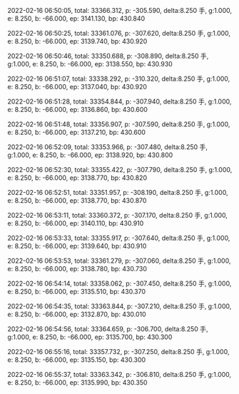 2022-02-16 06:50:05, total: 33366.312, p: -305.590, delta:8.250 手, g:1.000, e: 8.250, b: -66.000, ep: 3141.130, bp: 430.840

2022-02-16 06:50:25, total: 33361.076, p: -307.620, delta:8.250 手, g:1.000, e: 8.250, b: -66.000, ep: 3139.740, bp: 430.920

2022-02-16 06:50:46, total: 33350.688, p: -308.890, delta:8.250 手, g:1.000, e: 8.250, b: -66.000, ep: 3138.550, bp: 430.930

2022-02-16 06:51:07, total: 33338.292, p: -310.320, delta:8.250 手, g:1.000, e: 8.250, b: -66.000, ep: 3137.040, bp: 430.920

2022-02-16 06:51:28, total: 33354.844, p: -307.940, delta:8.250 手, g:1.000, e: 8.250, b: -66.000, ep: 3136.860, bp: 430.600

2022-02-16 06:51:48, total: 33356.907, p: -307.590, delta:8.250 手, g:1.000, e: 8.250, b: -66.000, ep: 3137.210, bp: 430.600

2022-02-16 06:52:09, total: 33353.966, p: -307.480, delta:8.250 手, g:1.000, e: 8.250, b: -66.000, ep: 3138.920, bp: 430.800

2022-02-16 06:52:30, total: 33355.422, p: -307.790, delta:8.250 手, g:1.000, e: 8.250, b: -66.000, ep: 3138.770, bp: 430.820

2022-02-16 06:52:51, total: 33351.957, p: -308.190, delta:8.250 手, g:1.000, e: 8.250, b: -66.000, ep: 3138.770, bp: 430.870

2022-02-16 06:53:11, total: 33360.372, p: -307.170, delta:8.250 手, g:1.000, e: 8.250, b: -66.000, ep: 3140.110, bp: 430.910

2022-02-16 06:53:33, total: 33355.917, p: -307.640, delta:8.250 手, g:1.000, e: 8.250, b: -66.000, ep: 3139.640, bp: 430.910

2022-02-16 06:53:53, total: 33361.279, p: -307.060, delta:8.250 手, g:1.000, e: 8.250, b: -66.000, ep: 3138.780, bp: 430.730

2022-02-16 06:54:14, total: 33358.062, p: -307.450, delta:8.250 手, g:1.000, e: 8.250, b: -66.000, ep: 3135.510, bp: 430.370

2022-02-16 06:54:35, total: 33363.844, p: -307.210, delta:8.250 手, g:1.000, e: 8.250, b: -66.000, ep: 3132.870, bp: 430.010

2022-02-16 06:54:56, total: 33364.659, p: -306.700, delta:8.250 手, g:1.000, e: 8.250, b: -66.000, ep: 3135.700, bp: 430.300

2022-02-16 06:55:16, total: 33357.732, p: -307.250, delta:8.250 手, g:1.000, e: 8.250, b: -66.000, ep: 3135.150, bp: 430.300

2022-02-16 06:55:37, total: 33363.342, p: -306.810, delta:8.250 手, g:1.000, e: 8.250, b: -66.000, ep: 3135.990, bp: 430.350